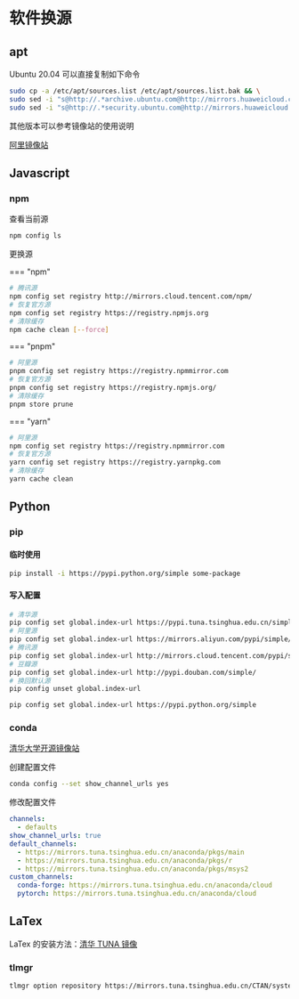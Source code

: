 # 软件换源

## apt

Ubuntu 20.04 可以直接复制如下命令

```bash
sudo cp -a /etc/apt/sources.list /etc/apt/sources.list.bak && \
sudo sed -i "s@http://.*archive.ubuntu.com@http://mirrors.huaweicloud.com@g" /etc/apt/sources.list && \
sudo sed -i "s@http://.*security.ubuntu.com@http://mirrors.huaweicloud.com@g" /etc/apt/sources.list
```

其他版本可以参考镜像站的使用说明

[阿里镜像站](https://developer.aliyun.com/mirror/ubuntu)

## Javascript

### npm

查看当前源

```bash
npm config ls
```

更换源

=== "npm"

```bash
# 腾讯源
npm config set registry http://mirrors.cloud.tencent.com/npm/
# 恢复官方源
npm config set registry https://registry.npmjs.org
# 清除缓存
npm cache clean [--force]
```

=== "pnpm"

```bash
# 阿里源
pnpm config set registry https://registry.npmmirror.com
# 恢复官方源
pnpm config set registry https://registry.npmjs.org/
# 清除缓存
pnpm store prune
```

=== "yarn"

```bash
# 阿里源
npm config set registry https://registry.npmmirror.com
# 恢复官方源
yarn config set registry https://registry.yarnpkg.com
# 清除缓存
yarn cache clean
```

## Python

### pip

#### 临时使用

```bash
pip install -i https://pypi.python.org/simple some-package
```

#### 写入配置

```bash
# 清华源
pip config set global.index-url https://pypi.tuna.tsinghua.edu.cn/simple
# 阿里源
pip config set global.index-url https://mirrors.aliyun.com/pypi/simple/
# 腾讯源
pip config set global.index-url http://mirrors.cloud.tencent.com/pypi/simple
# 豆瓣源
pip config set global.index-url http://pypi.douban.com/simple/
# 换回默认源
pip config unset global.index-url

pip config set global.index-url https://pypi.python.org/simple
```

### conda

[清华大学开源镜像站](https://mirrors.tuna.tsinghua.edu.cn/help/anaconda/)

创建配置文件

```bash
conda config --set show_channel_urls yes
```

修改配置文件

```yaml
channels:
  - defaults
show_channel_urls: true
default_channels:
  - https://mirrors.tuna.tsinghua.edu.cn/anaconda/pkgs/main
  - https://mirrors.tuna.tsinghua.edu.cn/anaconda/pkgs/r
  - https://mirrors.tuna.tsinghua.edu.cn/anaconda/pkgs/msys2
custom_channels:
  conda-forge: https://mirrors.tuna.tsinghua.edu.cn/anaconda/cloud
  pytorch: https://mirrors.tuna.tsinghua.edu.cn/anaconda/cloud
```

## LaTex

LaTex 的安装方法：[清华 TUNA 镜像](https://mirrors.tuna.tsinghua.edu.cn/help/CTAN/)

### tlmgr

```bash
tlmgr option repository https://mirrors.tuna.tsinghua.edu.cn/CTAN/systems/texlive/tlnet
```
